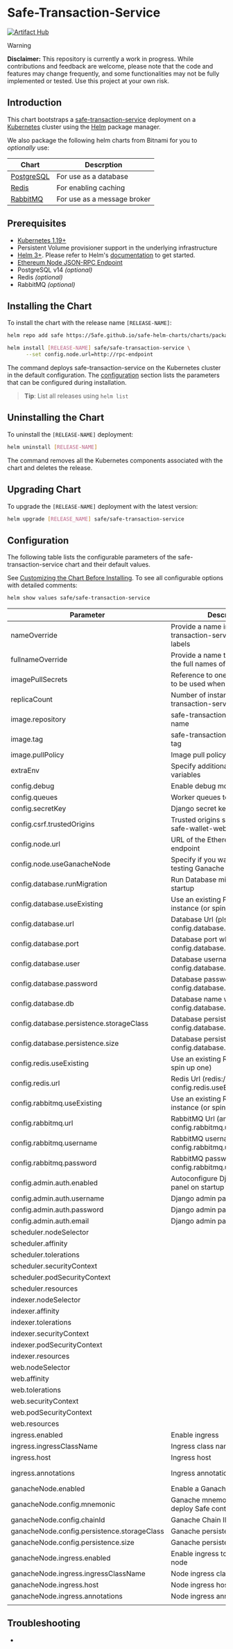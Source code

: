 # Safe-Transaction-Service

[![Artifact Hub](https://img.shields.io/endpoint?url=https://artifacthub.io/badge/repository/safe-transaction-service)](https://artifacthub.io/packages/search?repo=safe-transaction-service)

> [!WARNING]  
> **Disclaimer:** This repository is currently a work in progress. While contributions and feedback are welcome, please note that the code and features may change frequently, and some functionalities may not be fully implemented or tested. Use this project at your own risk.

## Introduction

This chart bootstraps a [safe-transaction-service](https://github.com/safe-global/safe-transaction-service) deployment on a [Kubernetes](http://kubernetes.io) cluster using the [Helm](https://helm.sh) package manager.

We also package the following helm charts from Bitnami for you to _optionally_ use:

| Chart                                                                        | Descrption                      |
|------------------------------------------------------------------------------|---------------------------------|
| [PostgreSQL](https://github.com/bitnami/charts/tree/main/bitnami/postgresql) | For use as a database           |
| [Redis](https://github.com/bitnami/charts/tree/main/bitnami/redis)           | For enabling caching            |
| [RabbitMQ](https://github.com/bitnami/charts/tree/main/bitnami/rabbitmq)     | For use as a message broker     |

## Prerequisites

- [Kubernetes 1.19+](https://kubernetes.io/)
- Persistent Volume provisioner support in the underlying infrastructure
- [Helm 3+](https://helm.sh). Please refer to Helm's [documentation](https://helm.sh/docs/) to get started.
- [Ethereum Node JSON-RPC Endpoint](https://ethereum.org/en/developers/docs/apis/json-rpc/)
- PostgreSQL v14 _(optional)_
- Redis _(optional)_
- RabbitMQ _(optional)_


## Installing the Chart

To install the chart with the release name `[RELEASE-NAME]`:

```bash
helm repo add safe https://5afe.github.io/safe-helm-charts/charts/packages

helm install [RELEASE-NAME] safe/safe-transaction-service \
      --set config.node.url=http://rpc-endpoint 
```

The command deploys safe-transaction-service on the Kubernetes cluster in the default configuration. The [configuration](#configuration) section lists the parameters that can be configured during installation.

> **Tip**: List all releases using `helm list`


## Uninstalling the Chart

To uninstall the `[RELEASE-NAME]` deployment:

```bash
helm uninstall [RELEASE-NAME]
```

The command removes all the Kubernetes components associated with the chart and deletes the release.


## Upgrading Chart

To upgrade the `[RELEASE-NAME]` deployment with the latest version:

```bash
helm upgrade [RELEASE_NAME] safe/safe-transaction-service
```

## Configuration

The following table lists the configurable parameters of the safe-transaction-service chart and their default values.

See [Customizing the Chart Before Installing](https://helm.sh/docs/intro/using_helm/#customizing-the-chart-before-installing). To see all configurable options with detailed comments:

```bash
helm show values safe/safe-transaction-service
```

| Parameter                                   | Description                                                           | Default                                                                                                          |
|---------------------------------------------|-----------------------------------------------------------------------|------------------------------------------------------------------------------------------------------------------|
| nameOverride                                | Provide a name in place of safe-transaction-service for `app:` labels | ""                                                                                                               |
| fullnameOverride                            | Provide a name to substitute for the full names of resources          | ""                                                                                                               |
| imagePullSecrets                            | Reference to one or more secrets to be used when pulling images       | ""                                                                                                               |
| replicaCount                                | Number of instance for safe-transaction-service-web                   | 1                                                                                                                |
| image.repository                            | safe-transaction-service image name                                   | safeglobal/safe-transaction-service                                                                              |
| image.tag                                   | safe-transaction-service image tag                                    | latest                                                                                                           |
| image.pullPolicy                            | Image pull policy                                                     | Always                                                                                                           |
| extraEnv                                    | Specify additional environment variables                              | []                                                                                                               |
| config.debug                                | Enable debug mode                                                     | true                                                                                                             |
| config.queues                               | Worker queues to enabled                                              | default,indexing,contracts,tokens,notifications,webhooks                                                         |
| config.secretKey                            | Django secret key                                                     | ""                                                                                                               |
| config.csrf.trustedOrigins                  | Trusted origins should refer to safe-wallet-web URL                   | ""                                                                                                               |
| config.node.url                             | URL of the Ethereum RPC endpoint                                      | ""                                                                                                               |
| config.node.useGanacheNode                  | Specify if you want to use a testing Ganache node                     | false                                                                                                            |
| config.database.runMigration                | Run Database migration on startup                                     | true                                                                                                             |
| config.database.useExisting                 | Use an existing PostgreSQL instance (or spin up one)                  | false                                                                                                            |
| config.database.url                         | Database Url (plsql://...) when config.database.useExisting=true      | ""                                                                                                               |
| config.database.port                        | Database port when config.database.useExisting=false                  | 5432                                                                                                             |
| config.database.user                        | Database username when config.database.useExisting=false              | postgres                                                                                                         |
| config.database.password                    | Database password when config.database.useExisting=false              | postgres                                                                                                         |
| config.database.db                          | Database name when config.database.useExisting=false                  | txs                                                                                                              |
| config.database.persistence.storageClass    | Database persistence class when config.database.useExisting=false     | standard                                                                                                         |
| config.database.persistence.size            | Database persistence size when config.database.useExisting=false      | 100Mi                                                                                                            |
| config.redis.useExisting                    | Use an existing Redis instance (or spin up one)                       | false                                                                                                            |
| config.redis.url                            | Redis Url (redis://...) when config.redis.useExisting=true            | ""                                                                                                               |
| config.rabbitmq.useExisting                 | Use an existing RabbitMQ instance (or spin up one)                    | false                                                                                                            |
| config.rabbitmq.url                         | RabbitMQ Url (amqp://...) when config.rabbitmq.useExisting=true       | ""                                                                                                               |
| config.rabbitmq.username                    | RabbitMQ username when config.rabbitmq.useExisting=false              | guest                                                                                                            |
| config.rabbitmq.password                    | RabbitMQ password when config.rabbitmq.useExisting=false              | guest                                                                                                            |
| config.admin.auth.enabled                   | Autoconfigure Django admin panel on startup                           | true                                                                                                             |
| config.admin.auth.username                  | Django admin panel username                                           | root                                                                                                             |
| config.admin.auth.password                  | Django admin panel password                                           | root123                                                                                                          |
| config.admin.auth.email                     | Django admin panel email                                              | root@example.com                                                                                                 |
| scheduler.nodeSelector                      |                                                                       | {}                                                                                                               |
| scheduler.affinity                          |                                                                       | {}                                                                                                               |
| scheduler.tolerations                       |                                                                       | {}                                                                                                               |
| scheduler.securityContext                   |                                                                       | {}                                                                                                               |
| scheduler.podSecurityContext                |                                                                       | {}                                                                                                               |
| scheduler.resources                         |                                                                       | {}                                                                                                               |
| indexer.nodeSelector                        |                                                                       | {}                                                                                                               |
| indexer.affinity                            |                                                                       | {}                                                                                                               |
| indexer.tolerations                         |                                                                       | {}                                                                                                               |
| indexer.securityContext                     |                                                                       | {}                                                                                                               |
| indexer.podSecurityContext                  |                                                                       | {}                                                                                                               |
| indexer.resources                           |                                                                       | {}                                                                                                               |
| web.nodeSelector                            |                                                                       | {}                                                                                                               |
| web.affinity                                |                                                                       | {}                                                                                                               |
| web.tolerations                             |                                                                       | {}                                                                                                               |
| web.securityContext                         |                                                                       | {}                                                                                                               |
| web.podSecurityContext                      |                                                                       | {}                                                                                                               |
| web.resources                               |                                                                       | {}                                                                                                               |
| ingress.enabled                             | Enable ingress                                                        | true                                                                                                             |
| ingress.ingressClassName                    | Ingress class name                                                    | nginx                                                                                                            |
| ingress.host                                | Ingress host                                                          | txs-service.minikube.net                                                                                         |
| ingress.annotations                         | Ingress annotations                                                   | nginx.ingress.kubernetes.io/force-ssl-redirect :  "true"      nginx.ingress.kubernetes.io/enable-cors :  "false" |
| ganacheNode.enabled                         | Enable a Ganache (testing) node                                       | true                                                                                                             |
| ganacheNode.config.mnemonic                 | Ganache mnemonic used to deploy Safe contracts                        | "test test test test test test test test test test test junk"                                                    |
| ganacheNode.config.chainId                  | Ganache Chain ID                                                      | 1337                                                                                                             |
| ganacheNode.config.persistence.storageClass | Ganache persistence class                                             | standard                                                                                                         |
| ganacheNode.config.persistence.size         | Ganache persistence size                                              | 100Mi                                                                                                            |
| ganacheNode.ingress.enabled                 | Enable ingress to expose the node                                     | true                                                                                                             |
| ganacheNode.ingress.ingressClassName        | Node ingress class                                                    | nginx                                                                                                            |
| ganacheNode.ingress.host                    | Node ingress host                                                     | node.minikube.net                                                                                                |
| ganacheNode.ingress.annotations             | Node ingress annotation                                               | {}                                                                                                               |
|                                             |                                                                       |                                                                                                                  |


## Troubleshooting

- 
